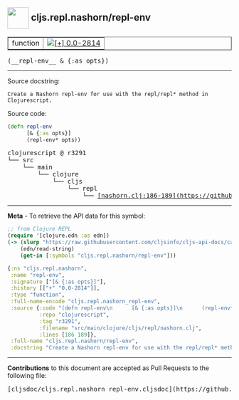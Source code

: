 ## <img width="48px" valign="middle" src="http://i.imgur.com/Hi20huC.png"> cljs.repl.nashorn/repl-env

 <table border="1">
<tr>

<td>function</td>
<td><a href="https://github.com/cljsinfo/cljs-api-docs/tree/0.0-2814"><img valign="middle" alt="[+] 0.0-2814" src="https://img.shields.io/badge/+-0.0--2814-lightgrey.svg"></a> </td>
</tr>
</table>

 <samp>
(__repl-env__ & {:as opts})<br>
</samp>

---




Source docstring:

```
Create a Nashorn repl-env for use with the repl/repl* method in Clojurescript.
```

Source code:

```clj
(defn repl-env
      [& {:as opts}]
      (repl-env* opts))
```

 <pre>
clojurescript @ r3291
└── src
    └── main
        └── clojure
            └── cljs
                └── repl
                    └── <ins>[nashorn.clj:186-189](https://github.com/clojure/clojurescript/blob/r3291/src/main/clojure/cljs/repl/nashorn.clj#L186-L189)</ins>
</pre>


---

__Meta__ - To retrieve the API data for this symbol:

```clj
;; from Clojure REPL
(require '[clojure.edn :as edn])
(-> (slurp "https://raw.githubusercontent.com/cljsinfo/cljs-api-docs/catalog/cljs-api.edn")
    (edn/read-string)
    (get-in [:symbols "cljs.repl.nashorn/repl-env"]))
```

```clj
{:ns "cljs.repl.nashorn",
 :name "repl-env",
 :signature ["[& {:as opts}]"],
 :history [["+" "0.0-2814"]],
 :type "function",
 :full-name-encode "cljs.repl.nashorn_repl-env",
 :source {:code "(defn repl-env\n      [& {:as opts}]\n      (repl-env* opts))",
          :repo "clojurescript",
          :tag "r3291",
          :filename "src/main/clojure/cljs/repl/nashorn.clj",
          :lines [186 189]},
 :full-name "cljs.repl.nashorn/repl-env",
 :docstring "Create a Nashorn repl-env for use with the repl/repl* method in Clojurescript."}

```

---

__Contributions__ to this document are accepted as Pull Requests to the following file:

 <pre>
[cljsdoc/cljs.repl.nashorn_repl-env.cljsdoc](https://github.com/cljsinfo/cljs-api-docs/blob/master/cljsdoc/cljs.repl.nashorn_repl-env.cljsdoc)
</pre>

